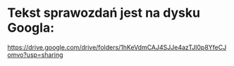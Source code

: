 # Tekst sprawozdań jest na dysku Googla:
https://drive.google.com/drive/folders/1hKeVdmCAJ4SJJe4azTJl0p8YfeCJomvo?usp=sharing
